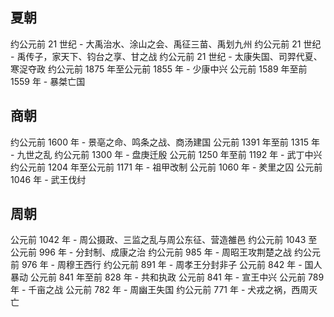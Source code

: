 ## 夏朝

约公元前 21 世纪 - 大禹治水、涂山之会、禹征三苗、禹划九州
约公元前 21 世纪 - 禹传子，家天下、钧台之享、甘之战
约公元前 21 世纪 - 太康失国、司羿代夏、寒浞夺政
约公元前 1875 年至公元前 1855 年 - 少康中兴
公元前 1589 年至前 1559 年 - 暴桀亡国

## 商朝

约公元前 1600 年 - 景亳之命、鸣条之战、商汤建国
公元前 1391 年至前 1315 年 - 九世之乱
约公元前 1300 年 - 盘庚迁殷
公元前 1250 年至前 1192 年 - 武丁中兴
约公元前 1204 年至公元前 1171 年 - 祖甲改制
公元前 1060 年 - 羑里之囚
公元前 1046 年 - 武王伐纣

## 周朝

公元前 1042 年 - 周公摄政、三监之乱与周公东征、营造雒邑
约公元前 1043 至公元前 996 年 - 分封制、成康之治
约公元前 985 年 - 周昭王攻荆楚之战
约公元前 976 年 - 周穆王西行
约公元前 891 年 - 周孝王分封非子
公元前 842 年 - 国人暴动
公元前 841 年至前 828 年 - 共和执政
公元前 841 年 - 宣王中兴
公元前 789 年 - 千亩之战
公元前 782 年 - 周幽王失国
约公元前 771 年 - 犬戎之祸，西周灭亡

